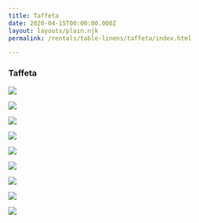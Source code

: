 ```yaml
---
title: Taffeta
date: 2020-04-15T00:00:00.000Z
layout: layouts/plain.njk
permalink: /rentals/table-linens/taffeta/index.html

---
```


### Taffeta

<section class="grid-container" markdown="1">

<a title="burnt orange" class="photo-overlay" href="/static/img/table-linens/15-Taffeta/taffeta-burntorange-crop.jpg">![](/static/img/table-linens/15-Taffeta/taffeta-burntorange-crop.jpg)</a>

<a title="copper" class="photo-overlay" href="/static/img/table-linens/15-Taffeta/taffeta-copper-crop.jpg">![](/static/img/table-linens/15-Taffeta/taffeta-copper-crop.jpg)</a>

<a title="garnet" class="photo-overlay" href="/static/img/table-linens/15-Taffeta/taffeta-garnet-crop.jpg">![](/static/img/table-linens/15-Taffeta/taffeta-garnet-crop.jpg)</a>

<a title="gold" class="photo-overlay" href="/static/img/table-linens/15-Taffeta/taffeta-gold-crop.jpg">![](/static/img/table-linens/15-Taffeta/taffeta-gold-crop.jpg)</a>

<a title="moss green" class="photo-overlay" href="/static/img/table-linens/15-Taffeta/taffeta-mossgreen-crop.jpg">![](/static/img/table-linens/15-Taffeta/taffeta-mossgreen-crop.jpg)</a>

<a title="purple" class="photo-overlay" href="/static/img/table-linens/15-Taffeta/taffeta-purple-crop.jpg">![](/static/img/table-linens/15-Taffeta/taffeta-purple-crop.jpg)</a>

<a title="royal" class="photo-overlay" href="/static/img/table-linens/15-Taffeta/taffeta-royal-crop.jpg">![](/static/img/table-linens/15-Taffeta/taffeta-royal-crop.jpg)</a>

<a title="silver" class="photo-overlay" href="/static/img/table-linens/15-Taffeta/taffeta-silver-crop.jpg">![](/static/img/table-linens/15-Taffeta/taffeta-silver-crop.jpg)</a>

<a title="white" class="photo-overlay" href="/static/img/table-linens/15-Taffeta/taffeta-white-crop.jpg">![](/static/img/table-linens/15-Taffeta/taffeta-white-crop.jpg)</a>

</section>